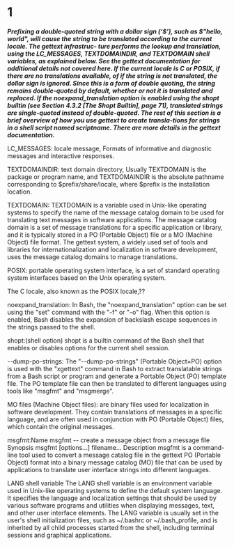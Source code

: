 # 1
***Prefixing a double-quoted string with a dollar sign (‘$’), such as $"hello, world", will
cause the string to be translated according to the current locale. The gettext infrastruc-
ture performs the lookup and translation, using the LC_MESSAGES, TEXTDOMAINDIR, and
TEXTDOMAIN shell variables, as explained below. See the gettext documentation for additional details not covered here. If the current locale is C or POSIX, if there are no translations available, of if the string is not translated, the dollar sign is ignored. Since this is a form of double quoting, the string remains double-quoted by default, whether or not it is translated and replaced. If the noexpand_translation option is enabled using the shopt builtin (see Section 4.3.2 [The Shopt Builtin], page 71), translated strings are single-quoted instead of double-quoted. The rest of this section is a brief overview of how you use gettext to create transla-tions for strings in a shell script named scriptname. There are more details in the gettext documentation.***

LC_MESSAGES: 
locale message, Formats of informative and diagnostic messages and interactive responses. 

TEXTDOMAINDIR: 
text domain directory, Usually TEXTDOMAIN is the package or program name, and TEXTDOMAINDIR is the absolute pathname corresponding to $prefix/share/locale, where $prefix is the installation location.

TEXTDOMAIN: 
TEXTDOMAIN is a variable used in Unix-like operating systems to specify the name of the message catalog domain to be used for translating text messages in software applications.
The message catalog domain is a set of message translations for a specific application or library, and it is typically stored in a PO (Portable Object) file or a MO (Machine Object) file format. The gettext system, a widely used set of tools and libraries for internationalization and localization in software development, uses the message catalog domains to manage translations.


POSIX: 
portable operating system interface, is a set of standard operating system interfaces based on the Unix operating system.

The C locale, also known as the POSIX locale,??

noexpand_translation: 
In Bash, the "noexpand_translation" option can be set using the "set" command with the "-f" or "-o" flag. When this option is enabled, Bash disables the expansion of backslash escape sequences in the strings passed to the shell.

shopt:(shell option) shopt is a builtin command of the Bash shell that enables or disables options for the current shell session.


--dump-po-strings:  The "--dump-po-strings" (Portable Object=PO) option is used with the "xgettext" command in Bash to extract translatable strings from a Bash script or program and generate a Portable Object (PO) template file. The PO template file can then be translated to different languages using tools like "msgfmt" and "msgmerge".

MO files (Machine Object files): are binary files used for localization in software development. They contain translations of messages in a specific language, and are often used in conjunction with PO (Portable Object) files, which contain the original messages.

msgfmt:Name
msgfmt -- create a message object from a message file
Synopsis
msgfmt [options...] filename...
Description
msgfmt is a command-line tool used to convert a message catalog file in the gettext PO (Portable Object) format into a binary message catalog (MO) file that can be used by applications to translate user interface strings into different languages.

LANG shell variable
The LANG shell variable is an environment variable used in Unix-like operating systems to define the default system language. It specifies the language and localization settings that should be used by various software programs and utilities when displaying messages, text, and other user interface elements.
The LANG variable is usually set in the user's shell initialization files, such as ~/.bashrc or ~/.bash_profile, and is inherited by all child processes started from the shell, including terminal sessions and graphical applications.
